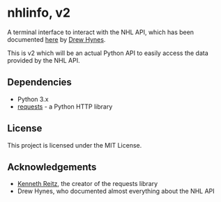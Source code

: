 # nhlinfo, v2

A terminal interface to interact with the NHL API, which has been documented [here](https://gitlab.com/dword4/nhlapi) by [Drew Hynes](https://gitlab.com/dword4).

This is v2 which will be an actual Python API to easily access the data provided by the NHL API.

## Dependencies

- Python 3.x
- [requests](http://docs.python-requests.org/en/master/) - a Python HTTP library

## License

This project is licensed under the MIT License.

## Acknowledgements

- [Kenneth Reitz](http://kennethreitz.org/), the creator of the requests library
- Drew Hynes, who documented almost everything about the NHL API